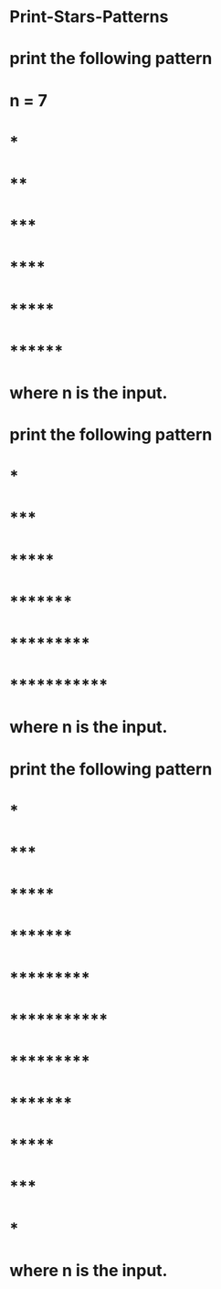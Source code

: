 # Print-Stars-Patterns

# print the following pattern
# n = 7
# 
# *
# **
# ***
# ****
# *****
# ******
# where n is the input.

# print the following pattern
# 
#      *
#     ***
#    *****
#   *******
#  *********
# ***********
# where n is the input.

# print the following pattern
# 
#      *
#     ***
#    *****
#   *******
#  *********
# ***********
#  *********
#   *******
#    *****
#     ***
#      *
# 
# where n is the input.
